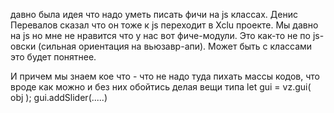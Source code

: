 давно была идея что надо уметь писать фичи на js классах.
Денис Перевалов сказал что он тоже к js переходит в Xclu проекте.
Мы давно на js но мне не нравится что у нас вот фиче-модули. Это как-то не по js-овски (сильная ориентация на вьюзавр-апи).
Может быть с классами это будет понятнее.

И причем мы знаем кое что - что не надо туда пихать массы кодов, что вроде как можно и без них обойтись
делая вещи типа let gui = vz.gui( obj ); gui.addSlider(.....)